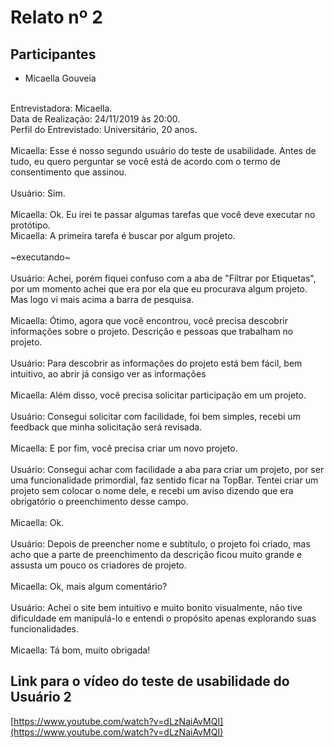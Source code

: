 # Relato nº 2

## Participantes
- Micaella Gouveia
<br><br>

Entrevistadora: Micaella.
<br>
Data de Realização: 24/11/2019 às 20:00.
<br>
Perfil do Entrevistado: Universitário, 20 anos.
<br>
<br>
Micaella: Esse é nosso segundo usuário do teste de usabilidade. Antes de tudo, eu quero perguntar se você está de acordo com o termo de consentimento que assinou.<br><br>Usuário: Sim.<br><br>
Micaella: Ok. Eu irei te passar algumas tarefas que 
você deve executar no protótipo.
<br>
Micaella: A primeira tarefa é buscar por algum projeto.
<br><br>
~executando~
<br><br>
Usuário: Achei, porém fiquei confuso com a aba de "Filtrar por Etiquetas", por um momento achei que era por ela que eu procurava algum projeto. Mas logo vi mais acima a barra de pesquisa.
<br><br>
Micaella: Ótimo, agora que você encontrou, você precisa descobrir informações sobre o projeto. Descrição e pessoas que trabalham no projeto.
<br><br>
Usuário: Para descobrir as informações do projeto está bem fácil, bem intuitivo, ao abrir já consigo ver as informações
<br><br>
Micaella: Além disso, você precisa solicitar participação em um projeto.
<br><br>
Usuário: Consegui solicitar com facilidade, foi bem simples, recebi um feedback que minha solicitação será revisada.
<br><br>
Micaella: E por fim, você precisa criar um novo projeto.
<br><br>
Usuário: Consegui achar com facilidade a aba para criar um projeto, por ser uma funcionalidade primordial, faz sentido ficar na TopBar. Tentei criar um projeto sem colocar o nome dele, e recebi um aviso dizendo que era obrigatório o preenchimento desse campo.
<br><br>
Micaella: Ok.
<br><br>
Usuário: Depois de preencher nome e subtítulo, o projeto foi criado, mas acho que a parte de preenchimento da descrição ficou muito grande e assusta um pouco os criadores de projeto.
<br><br>
Micaella: Ok, mais algum comentário?
<br><br>
Usuário: Achei o site bem intuitivo e muito bonito visualmente, não tive dificuldade em manipulá-lo e entendi o propósito apenas explorando suas funcionalidades.
<br><br>
Micaella: Tá bom, muito obrigada!

## Link para o vídeo do teste de usabilidade do Usuário 2
[https://www.youtube.com/watch?v=dLzNaiAvMQI](https://www.youtube.com/watch?v=dLzNaiAvMQI)